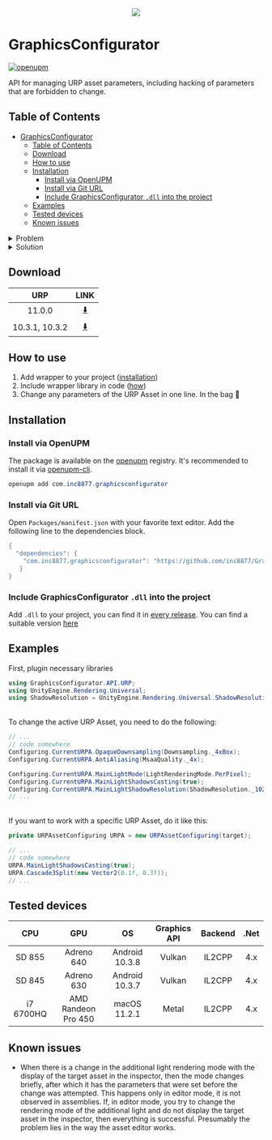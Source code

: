 <p align="center">
  <img src="https://user-images.githubusercontent.com/29813954/115538937-11fc8f00-a2a5-11eb-8547-b8f9d02c7278.png">
</p>

# GraphicsConfigurator

[![openupm](https://img.shields.io/npm/v/com.inc8877.graphicsconfigurator?label=openupm&registry_uri=https://package.openupm.com)](https://openupm.com/packages/com.inc8877.graphicsconfigurator/)

API for managing URP asset parameters, including hacking of parameters that are forbidden to change.

## Table of Contents

- [GraphicsConfigurator](#graphicsconfigurator)
  - [Table of Contents](#table-of-contents)
  - [Download](#download)
  - [How to use](#how-to-use)
  - [Installation](#installation)
    - [Install via OpenUPM](#install-via-openupm)
    - [Install via Git URL](#install-via-git-url)
    - [Include GraphicsConfigurator `.dll` into the project](#include-graphicsconfigurator-dll-into-the-project)
  - [Examples](#examples)
  - [Tested devices](#tested-devices)
  - [Known issues](#known-issues)

<details><summary>Problem</summary>
<p>

Unity closed access to change important parameters such as shadows casting, shadow resolution, lighting modes, etc.

If you want to give the user the ability to customize the resolution of shadows, then the suggestion from unit sounds like this: ***"create multiple assets and rearrange them"***

If you follow this way, you will have to create hundreds of pipeline assets to give users the ability to customize the graphics settings.

At the moment the Unity dev team does not disclose the reasons why they closed the ability to change many important parameters.
</p>
</details>

<details><summary>Solution</summary>
<p>
Create a wrapper to bypass the restrictions to modify private parameters.
</p>
</details>

## Download

|      URP       |                                        LINK                                         |
| :------------: | :---------------------------------------------------------------------------------: |
|     11.0.0     | [:arrow_down:](https://github.com/inc8877/GraphicsConfigurator/releases/tag/v1.1.0) |
| 10.3.1, 10.3.2 | [:arrow_down:](https://github.com/inc8877/GraphicsConfigurator/releases/tag/v1.0.0) |

## How to use

1. Add wrapper to your project ([installation](#installation))
2. Include wrapper library in code ([how](#examples))
3. Change any parameters of the URP Asset in one line. In the bag :clap:

## Installation

### Install via OpenUPM

The package is available on the [openupm](https://openupm.com) registry. It's recommended to install it via [openupm-cli](https://github.com/openupm/openupm-cli).

```c#
openupm add com.inc8877.graphicsconfigurator
```

### Install via Git URL

Open `Packages/manifest.json` with your favorite text editor. Add the following line to the dependencies block.

```c#
{
  "dependencies": {
    "com.inc8877.graphicsconfigurator": "https://github.com/inc8877/GraphicsConfigurator.git",
   }
}
```

### Include GraphicsConfigurator `.dll` into the project

Add `.dll` to your project, you can find it in [every release](https://github.com/inc8877/GraphicsConfigurator/releases). You can find a suitable version [here](#download)

## Examples

First, plugin necessary libraries

```c#
using GraphicsConfigurator.API.URP;
using UnityEngine.Rendering.Universal;
using ShadowResolution = UnityEngine.Rendering.Universal.ShadowResolution;
```

<br>To change the active URP Asset, you need to do the following:

```c#
// ...
// code somewhere
Configuring.CurrentURPA.OpaqueDownsampling(Downsampling._4xBox);
Configuring.CurrentURPA.AntiAliasing(MsaaQuality._4x);

Configuring.CurrentURPA.MainLightMode(LightRenderingMode.PerPixel);
Configuring.CurrentURPA.MainLightShadowsCasting(true);
Configuring.CurrentURPA.MainLightShadowResolution(ShadowResolution._1024);
// ...
```

<br>If you want to work with a specific URP Asset, do it like this:

```c#
private URPAssetConfiguring URPA = new URPAssetConfiguring(target);

// ...
// code somewhere
URPA.MainLightShadowsCasting(true);
URPA.Cascade3Split(new Vector2(0.1f, 0.3f));
// ...
```

## Tested devices

|    CPU    |         GPU         |       OS       | Graphics API | Backend | .Net  |
| :-------: | :-----------------: | :------------: | :----------: | :-----: | :---: |
|  SD 855   |     Adreno 640      | Android 10.3.8 |    Vulkan    | IL2CPP  |  4.x  |
|  SD 845   |     Adreno 630      | Android 10.3.7 |    Vulkan    | IL2CPP  |  4.x  |
| i7 6700HQ | AMD Randeon Pro 450 |  macOS 11.2.1  |    Metal     | IL2CPP  |  4.x  |

## Known issues

- When there is a change in the additional light rendering mode with the display of the target asset in the inspector,
  then the mode changes briefly, after which it has the parameters that were set before the change was attempted.
  This happens only in editor mode, it is not observed in assemblies.
  If, in editor mode, you try to change the rendering mode of the additional light and do not display the target asset in the inspector,
  then everything is successful.
  Presumably the problem lies in the way the asset editor works.
